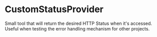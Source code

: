 # CustomStatusProvider
Small tool that will return the desired HTTP Status when it's accessed. Useful when testing the error handling mechanism for other projects.
